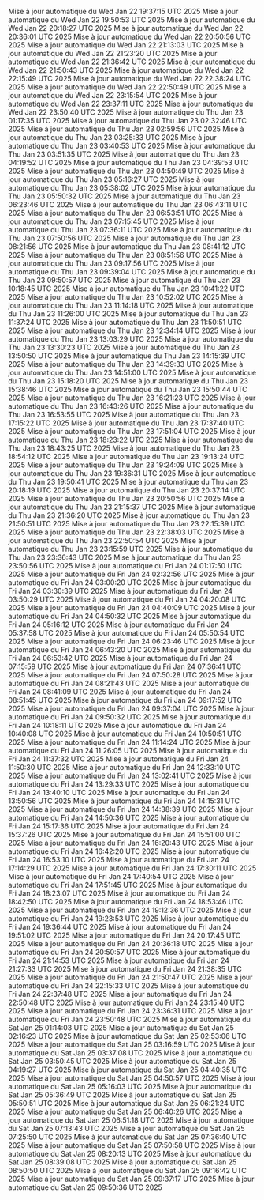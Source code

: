 Mise à jour automatique du Wed Jan 22 19:37:15 UTC 2025
Mise à jour automatique du Wed Jan 22 19:50:53 UTC 2025
Mise à jour automatique du Wed Jan 22 20:18:27 UTC 2025
Mise à jour automatique du Wed Jan 22 20:36:01 UTC 2025
Mise à jour automatique du Wed Jan 22 20:50:56 UTC 2025
Mise à jour automatique du Wed Jan 22 21:13:03 UTC 2025
Mise à jour automatique du Wed Jan 22 21:23:20 UTC 2025
Mise à jour automatique du Wed Jan 22 21:36:42 UTC 2025
Mise à jour automatique du Wed Jan 22 21:50:43 UTC 2025
Mise à jour automatique du Wed Jan 22 22:15:49 UTC 2025
Mise à jour automatique du Wed Jan 22 22:38:24 UTC 2025
Mise à jour automatique du Wed Jan 22 22:50:49 UTC 2025
Mise à jour automatique du Wed Jan 22 23:15:54 UTC 2025
Mise à jour automatique du Wed Jan 22 23:37:11 UTC 2025
Mise à jour automatique du Wed Jan 22 23:50:40 UTC 2025
Mise à jour automatique du Thu Jan 23 01:17:35 UTC 2025
Mise à jour automatique du Thu Jan 23 02:32:46 UTC 2025
Mise à jour automatique du Thu Jan 23 02:59:56 UTC 2025
Mise à jour automatique du Thu Jan 23 03:25:33 UTC 2025
Mise à jour automatique du Thu Jan 23 03:40:53 UTC 2025
Mise à jour automatique du Thu Jan 23 03:51:35 UTC 2025
Mise à jour automatique du Thu Jan 23 04:19:52 UTC 2025
Mise à jour automatique du Thu Jan 23 04:39:53 UTC 2025
Mise à jour automatique du Thu Jan 23 04:50:49 UTC 2025
Mise à jour automatique du Thu Jan 23 05:16:27 UTC 2025
Mise à jour automatique du Thu Jan 23 05:38:02 UTC 2025
Mise à jour automatique du Thu Jan 23 05:50:32 UTC 2025
Mise à jour automatique du Thu Jan 23 06:23:46 UTC 2025
Mise à jour automatique du Thu Jan 23 06:43:11 UTC 2025
Mise à jour automatique du Thu Jan 23 06:53:51 UTC 2025
Mise à jour automatique du Thu Jan 23 07:15:45 UTC 2025
Mise à jour automatique du Thu Jan 23 07:36:11 UTC 2025
Mise à jour automatique du Thu Jan 23 07:50:56 UTC 2025
Mise à jour automatique du Thu Jan 23 08:21:56 UTC 2025
Mise à jour automatique du Thu Jan 23 08:41:12 UTC 2025
Mise à jour automatique du Thu Jan 23 08:51:56 UTC 2025
Mise à jour automatique du Thu Jan 23 09:17:56 UTC 2025
Mise à jour automatique du Thu Jan 23 09:39:04 UTC 2025
Mise à jour automatique du Thu Jan 23 09:50:57 UTC 2025
Mise à jour automatique du Thu Jan 23 10:18:45 UTC 2025
Mise à jour automatique du Thu Jan 23 10:41:22 UTC 2025
Mise à jour automatique du Thu Jan 23 10:52:02 UTC 2025
Mise à jour automatique du Thu Jan 23 11:14:18 UTC 2025
Mise à jour automatique du Thu Jan 23 11:26:00 UTC 2025
Mise à jour automatique du Thu Jan 23 11:37:24 UTC 2025
Mise à jour automatique du Thu Jan 23 11:50:51 UTC 2025
Mise à jour automatique du Thu Jan 23 12:34:14 UTC 2025
Mise à jour automatique du Thu Jan 23 13:03:29 UTC 2025
Mise à jour automatique du Thu Jan 23 13:30:23 UTC 2025
Mise à jour automatique du Thu Jan 23 13:50:50 UTC 2025
Mise à jour automatique du Thu Jan 23 14:15:39 UTC 2025
Mise à jour automatique du Thu Jan 23 14:39:33 UTC 2025
Mise à jour automatique du Thu Jan 23 14:51:00 UTC 2025
Mise à jour automatique du Thu Jan 23 15:18:20 UTC 2025
Mise à jour automatique du Thu Jan 23 15:38:46 UTC 2025
Mise à jour automatique du Thu Jan 23 15:50:44 UTC 2025
Mise à jour automatique du Thu Jan 23 16:21:23 UTC 2025
Mise à jour automatique du Thu Jan 23 16:43:26 UTC 2025
Mise à jour automatique du Thu Jan 23 16:53:55 UTC 2025
Mise à jour automatique du Thu Jan 23 17:15:22 UTC 2025
Mise à jour automatique du Thu Jan 23 17:37:40 UTC 2025
Mise à jour automatique du Thu Jan 23 17:51:04 UTC 2025
Mise à jour automatique du Thu Jan 23 18:23:22 UTC 2025
Mise à jour automatique du Thu Jan 23 18:43:25 UTC 2025
Mise à jour automatique du Thu Jan 23 18:54:12 UTC 2025
Mise à jour automatique du Thu Jan 23 19:13:24 UTC 2025
Mise à jour automatique du Thu Jan 23 19:24:09 UTC 2025
Mise à jour automatique du Thu Jan 23 19:36:31 UTC 2025
Mise à jour automatique du Thu Jan 23 19:50:41 UTC 2025
Mise à jour automatique du Thu Jan 23 20:18:19 UTC 2025
Mise à jour automatique du Thu Jan 23 20:37:14 UTC 2025
Mise à jour automatique du Thu Jan 23 20:50:56 UTC 2025
Mise à jour automatique du Thu Jan 23 21:15:37 UTC 2025
Mise à jour automatique du Thu Jan 23 21:36:20 UTC 2025
Mise à jour automatique du Thu Jan 23 21:50:51 UTC 2025
Mise à jour automatique du Thu Jan 23 22:15:39 UTC 2025
Mise à jour automatique du Thu Jan 23 22:38:03 UTC 2025
Mise à jour automatique du Thu Jan 23 22:50:54 UTC 2025
Mise à jour automatique du Thu Jan 23 23:15:59 UTC 2025
Mise à jour automatique du Thu Jan 23 23:36:43 UTC 2025
Mise à jour automatique du Thu Jan 23 23:50:56 UTC 2025
Mise à jour automatique du Fri Jan 24 01:17:50 UTC 2025
Mise à jour automatique du Fri Jan 24 02:32:56 UTC 2025
Mise à jour automatique du Fri Jan 24 03:00:20 UTC 2025
Mise à jour automatique du Fri Jan 24 03:30:39 UTC 2025
Mise à jour automatique du Fri Jan 24 03:50:29 UTC 2025
Mise à jour automatique du Fri Jan 24 04:20:08 UTC 2025
Mise à jour automatique du Fri Jan 24 04:40:09 UTC 2025
Mise à jour automatique du Fri Jan 24 04:50:32 UTC 2025
Mise à jour automatique du Fri Jan 24 05:16:12 UTC 2025
Mise à jour automatique du Fri Jan 24 05:37:58 UTC 2025
Mise à jour automatique du Fri Jan 24 05:50:54 UTC 2025
Mise à jour automatique du Fri Jan 24 06:23:46 UTC 2025
Mise à jour automatique du Fri Jan 24 06:43:20 UTC 2025
Mise à jour automatique du Fri Jan 24 06:53:42 UTC 2025
Mise à jour automatique du Fri Jan 24 07:15:59 UTC 2025
Mise à jour automatique du Fri Jan 24 07:36:41 UTC 2025
Mise à jour automatique du Fri Jan 24 07:50:28 UTC 2025
Mise à jour automatique du Fri Jan 24 08:21:43 UTC 2025
Mise à jour automatique du Fri Jan 24 08:41:09 UTC 2025
Mise à jour automatique du Fri Jan 24 08:51:45 UTC 2025
Mise à jour automatique du Fri Jan 24 09:17:52 UTC 2025
Mise à jour automatique du Fri Jan 24 09:37:04 UTC 2025
Mise à jour automatique du Fri Jan 24 09:50:32 UTC 2025
Mise à jour automatique du Fri Jan 24 10:18:11 UTC 2025
Mise à jour automatique du Fri Jan 24 10:40:08 UTC 2025
Mise à jour automatique du Fri Jan 24 10:50:51 UTC 2025
Mise à jour automatique du Fri Jan 24 11:14:24 UTC 2025
Mise à jour automatique du Fri Jan 24 11:26:05 UTC 2025
Mise à jour automatique du Fri Jan 24 11:37:32 UTC 2025
Mise à jour automatique du Fri Jan 24 11:50:30 UTC 2025
Mise à jour automatique du Fri Jan 24 12:33:10 UTC 2025
Mise à jour automatique du Fri Jan 24 13:02:41 UTC 2025
Mise à jour automatique du Fri Jan 24 13:29:33 UTC 2025
Mise à jour automatique du Fri Jan 24 13:40:10 UTC 2025
Mise à jour automatique du Fri Jan 24 13:50:56 UTC 2025
Mise à jour automatique du Fri Jan 24 14:15:31 UTC 2025
Mise à jour automatique du Fri Jan 24 14:38:39 UTC 2025
Mise à jour automatique du Fri Jan 24 14:50:36 UTC 2025
Mise à jour automatique du Fri Jan 24 15:17:36 UTC 2025
Mise à jour automatique du Fri Jan 24 15:37:26 UTC 2025
Mise à jour automatique du Fri Jan 24 15:51:00 UTC 2025
Mise à jour automatique du Fri Jan 24 16:20:43 UTC 2025
Mise à jour automatique du Fri Jan 24 16:42:20 UTC 2025
Mise à jour automatique du Fri Jan 24 16:53:10 UTC 2025
Mise à jour automatique du Fri Jan 24 17:14:29 UTC 2025
Mise à jour automatique du Fri Jan 24 17:30:11 UTC 2025
Mise à jour automatique du Fri Jan 24 17:40:54 UTC 2025
Mise à jour automatique du Fri Jan 24 17:51:45 UTC 2025
Mise à jour automatique du Fri Jan 24 18:23:07 UTC 2025
Mise à jour automatique du Fri Jan 24 18:42:50 UTC 2025
Mise à jour automatique du Fri Jan 24 18:53:46 UTC 2025
Mise à jour automatique du Fri Jan 24 19:12:36 UTC 2025
Mise à jour automatique du Fri Jan 24 19:23:53 UTC 2025
Mise à jour automatique du Fri Jan 24 19:36:44 UTC 2025
Mise à jour automatique du Fri Jan 24 19:51:02 UTC 2025
Mise à jour automatique du Fri Jan 24 20:17:45 UTC 2025
Mise à jour automatique du Fri Jan 24 20:36:18 UTC 2025
Mise à jour automatique du Fri Jan 24 20:50:57 UTC 2025
Mise à jour automatique du Fri Jan 24 21:14:53 UTC 2025
Mise à jour automatique du Fri Jan 24 21:27:33 UTC 2025
Mise à jour automatique du Fri Jan 24 21:38:35 UTC 2025
Mise à jour automatique du Fri Jan 24 21:50:47 UTC 2025
Mise à jour automatique du Fri Jan 24 22:15:33 UTC 2025
Mise à jour automatique du Fri Jan 24 22:37:48 UTC 2025
Mise à jour automatique du Fri Jan 24 22:50:48 UTC 2025
Mise à jour automatique du Fri Jan 24 23:15:40 UTC 2025
Mise à jour automatique du Fri Jan 24 23:36:31 UTC 2025
Mise à jour automatique du Fri Jan 24 23:50:48 UTC 2025
Mise à jour automatique du Sat Jan 25 01:14:03 UTC 2025
Mise à jour automatique du Sat Jan 25 02:16:23 UTC 2025
Mise à jour automatique du Sat Jan 25 02:53:06 UTC 2025
Mise à jour automatique du Sat Jan 25 03:16:59 UTC 2025
Mise à jour automatique du Sat Jan 25 03:37:08 UTC 2025
Mise à jour automatique du Sat Jan 25 03:50:45 UTC 2025
Mise à jour automatique du Sat Jan 25 04:19:27 UTC 2025
Mise à jour automatique du Sat Jan 25 04:40:35 UTC 2025
Mise à jour automatique du Sat Jan 25 04:50:57 UTC 2025
Mise à jour automatique du Sat Jan 25 05:16:03 UTC 2025
Mise à jour automatique du Sat Jan 25 05:36:49 UTC 2025
Mise à jour automatique du Sat Jan 25 05:50:51 UTC 2025
Mise à jour automatique du Sat Jan 25 06:21:24 UTC 2025
Mise à jour automatique du Sat Jan 25 06:40:26 UTC 2025
Mise à jour automatique du Sat Jan 25 06:51:18 UTC 2025
Mise à jour automatique du Sat Jan 25 07:13:43 UTC 2025
Mise à jour automatique du Sat Jan 25 07:25:50 UTC 2025
Mise à jour automatique du Sat Jan 25 07:36:40 UTC 2025
Mise à jour automatique du Sat Jan 25 07:50:58 UTC 2025
Mise à jour automatique du Sat Jan 25 08:20:13 UTC 2025
Mise à jour automatique du Sat Jan 25 08:39:08 UTC 2025
Mise à jour automatique du Sat Jan 25 08:50:50 UTC 2025
Mise à jour automatique du Sat Jan 25 09:16:42 UTC 2025
Mise à jour automatique du Sat Jan 25 09:37:17 UTC 2025
Mise à jour automatique du Sat Jan 25 09:50:36 UTC 2025
